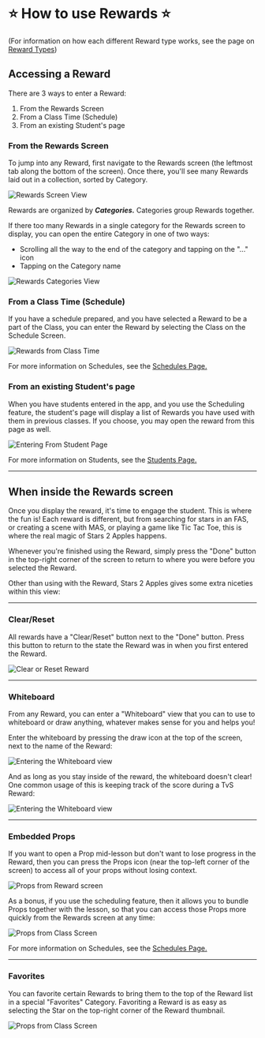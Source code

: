 # ⭐️ How to use Rewards ⭐️

(For information on how each different Reward type works, see the page on [Reward Types](https://github.com/Stars2Apples/Support/wiki/01.02:-Reward-Types))

## Accessing a Reward

There are 3 ways to enter a Reward:
1. From the Rewards Screen
2. From a Class Time (Schedule) 
3. From an existing Student's page

### From the Rewards Screen

To jump into any Reward, first navigate to the Rewards screen (the leftmost tab along the bottom of the screen). Once there, you'll see many Rewards laid out in a collection, sorted by Category. 

![Rewards Screen View](https://raw.githubusercontent.com/Stars2Apples/Support/main/assets/rewards-screen-1.gif)

Rewards are organized by **_Categories._** Categories group Rewards together.

If there too many Rewards in a single category for the Rewards screen to display, you can open the entire Category in one of two ways:
- Scrolling all the way to the end of the category and tapping on the "..." icon
- Tapping on the Category name

![Rewards Categories View](https://raw.githubusercontent.com/Stars2Apples/Support/main/assets/rewards-screen-2.gif)

### From a Class Time (Schedule)

If you have a schedule prepared, and you have selected a Reward to be a part of the Class, you can enter the Reward by selecting the Class on the Schedule Screen.

![Rewards from Class Time](https://raw.githubusercontent.com/Stars2Apples/Support/main/assets/rewards-screen-3.gif)

For more information on Schedules, see the [Schedules Page.](C.01-Schedules)

### From an existing Student's page

When you have students entered in the app, and you use the Scheduling feature, the student's page will display a list of Rewards you have used with them in previous classes. If you choose, you may open the reward from this page as well.

![Entering From Student Page](https://raw.githubusercontent.com/Stars2Apples/Support/main/assets/rewards-screen-4.gif)

For more information on Students, see the [Students Page.](tbd)

***

## When inside the Rewards screen

Once you display the reward, it's time to engage the student. This is where the fun is! Each reward is different, but from searching for stars in an FAS, or creating a scene with MAS, or playing a game like Tic Tac Toe, this is where the real magic of Stars 2 Apples happens. 

Whenever you're finished using the Reward, simply press the "Done" button in the top-right corner of the screen to return to where you were before you selected the Reward.

Other than using with the Reward, Stars 2 Apples gives some extra niceties within this view:

***

### Clear/Reset

All rewards have a "Clear/Reset" button next to the "Done" button. Press this button to return to the state the Reward was in when you first entered the Reward.

![Clear or Reset Reward](https://raw.githubusercontent.com/Stars2Apples/Support/main/assets/rewards-screen-5.gif)

***

### Whiteboard

From any Reward, you can enter a "Whiteboard" view that you can to use to whiteboard or draw anything, whatever makes sense for you and helps you!

Enter the whiteboard by pressing the draw icon at the top of the screen, next to the name of the Reward:

![Entering the Whiteboard view](https://raw.githubusercontent.com/Stars2Apples/Support/main/assets/rewards-screen-6.gif)

And as long as you stay inside of the reward, the whiteboard doesn't clear! One common usage of this is keeping track of the score during a TvS Reward:

![Entering the Whiteboard view](https://raw.githubusercontent.com/Stars2Apples/Support/main/assets/rewards-screen-7.gif)

***

### Embedded Props

If you want to open a Prop mid-lesson but don't want to lose progress in the Reward, then you can press the Props icon (near the top-left corner of the screen) to access all of your props without losing context. 

![Props from Reward screen](https://raw.githubusercontent.com/Stars2Apples/Support/main/assets/rewards-screen-8.gif)

As a bonus, if you use the scheduling feature, then it allows you to bundle Props together with the lesson, so that you can access those Props more quickly from the Rewards screen at any time:

![Props from Class Screen](https://raw.githubusercontent.com/Stars2Apples/Support/main/assets/rewards-screen-9.gif)

For more information on Schedules, see the [Schedules Page.](C.01-Schedules)

***

### Favorites

You can favorite certain Rewards to bring them to the top of the Reward list in a special "Favorites" Category. Favoriting a Reward is as easy as selecting the Star on the top-right corner of the Reward thumbnail.

![Props from Class Screen](https://raw.githubusercontent.com/Stars2Apples/Support/main/assets/rewards-screen-10.gif)